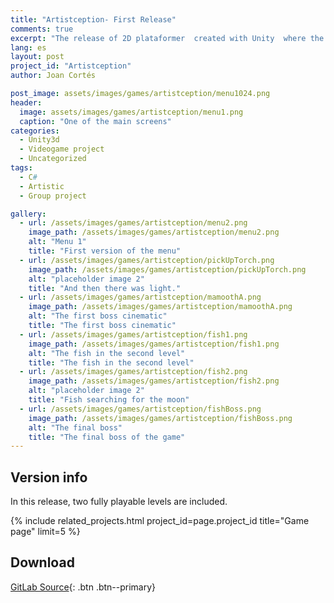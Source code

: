 ```yaml
---
title: "Artistception- First Release"
comments: true
excerpt: "The release of 2D plataformer  created with Unity  where the art takes an important part"
lang: es
layout: post
project_id: "Artistception"
author: Joan Cortés

post_image: assets/images/games/artistception/menu1024.png
header:
  image: assets/images/games/artistception/menu1.png
  caption: "One of the main screens"
categories:
  - Unity3d
  - Videogame project
  - Uncategorized
tags:
  - C#
  - Artistic
  - Group project

gallery:
  - url: /assets/images/games/artistception/menu2.png
    image_path: /assets/images/games/artistception/menu2.png
    alt: "Menu 1"
    title: "First version of the menu"
  - url: /assets/images/games/artistception/pickUpTorch.png
    image_path: /assets/images/games/artistception/pickUpTorch.png
    alt: "placeholder image 2"
    title: "And then there was light."
  - url: /assets/images/games/artistception/mamoothA.png
    image_path: /assets/images/games/artistception/mamoothA.png
    alt: "The first boss cinematic"
    title: "The first boss cinematic"
  - url: /assets/images/games/artistception/fish1.png
    image_path: /assets/images/games/artistception/fish1.png
    alt: "The fish in the second level"
    title: "The fish in the second level"
  - url: /assets/images/games/artistception/fish2.png
    image_path: /assets/images/games/artistception/fish2.png
    alt: "placeholder image 2"
    title: "Fish searching for the moon"
  - url: /assets/images/games/artistception/fishBoss.png
    image_path: /assets/images/games/artistception/fishBoss.png
    alt: "The final boss"
    title: "The final boss of the game"
---
```

## Version info
In this release, two fully playable levels are included.

{% include related_projects.html project_id=page.project_id title="Game page" limit=5 %}

## Download
[GitLab Source](https://gitlab.com/EvilHack/artistception/){: .btn .btn--primary}